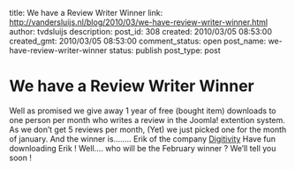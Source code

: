 title: We have a Review Writer Winner
link: http://vandersluijs.nl/blog/2010/03/we-have-review-writer-winner.html
author: tvdsluijs
description: 
post_id: 308
created: 2010/03/05 08:53:00
created_gmt: 2010/03/05 08:53:00
comment_status: open
post_name: we-have-review-writer-winner
status: publish
post_type: post

# We have a Review Writer Winner

Well as promised we give away 1 year of free (bought item) downloads to one person per month who writes a review in the Joomla! extention system. As we don’t get 5 reviews per month, (Yet) we just picked one for the month of january. And the winner is…….. Erik of the company [Digitivity](http://www.digitivity.nl/) Have fun downloading Erik ! Well…. who will be the February winner ? We’ll tell you soon !